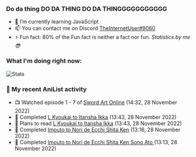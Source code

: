 ### Do da thing DO DA THING DO DA THINGGGGGGGGGGG

<!-- **TheInternetUser0/TheInternetUser0** is a ✨ _special_ ✨ repository because its `README.md` (this file) appears on your GitHub profile. -->


- 🌱 I’m currently learning JavaScript
- 📫 You can contact me on Discord [TheInternetUser#9060](https://discord.com/users/534117072796385300)
- ⚡ Fun fact: 80% of the Fun fact is neither a fact nor fun. _Statistics by me 😎_

### What I'm doing right now:
![Stats](https://discord.c99.nl/widget/theme-3/534117072796385300.png)

### 🌸 My recent AniList activity

<!-- ANILIST_ACTIVITY:start -->

-   📺 Watched episode 1 - 7 of [Sword Art Online](https://anilist.co/anime/11757) (14:32, 28 November 2022)
-   📖 Completed [L Kyoukai to Itansha Ikka](https://anilist.co/manga/146965) (13:43, 28 November 2022)
-   📖 Plans to read [L Kyoukai to Itansha Ikka](https://anilist.co/manga/146965) (13:43, 28 November 2022)
-   📖 Completed [Imouto to Nori de Ecchi Shita Ken](https://anilist.co/manga/147794) (13:16, 28 November 2022)
-   📖 Completed [Imouto to Nori de Ecchi Shita Ken Sono Ato ](https://anilist.co/manga/150167) (13:13, 28 November 2022)

<!-- ANILIST_ACTIVITY:end -->
